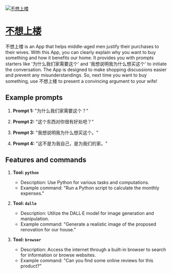 [![不想上楼](https://files.oaiusercontent.com/file-k5qFPACj7wq4s7WcD0BgM3o3?se=2123-10-17T11%3A59%3A52Z&sp=r&sv=2021-08-06&sr=b&rscc=max-age%3D31536000%2C%20immutable&rscd=attachment%3B%20filename%3Def73bdec-3292-49bc-981a-da08d97fdbf8.png&sig=21TaAXvMupitEX3xrFdOc4cgEekBec0XdWUI7bHaRW8%3D)](https://chat.openai.com/g/g-D2j1WBTkN-bu-xiang-shang-lou)

# [不想上楼](https://chat.openai.com/g/g-D2j1WBTkN-bu-xiang-shang-lou)

不想上楼 is an App that helps middle-aged men justify their purchases to their wives. With this App, you can clearly explain why you want to buy something and how it benefits our home. It provides you with prompts starters like '为什么我们家需要这个' and '我想说明我为什么想买这个' to initiate the conversation. The App is designed to make shopping discussions easier and prevent any misunderstandings. So, next time you want to buy something, use 不想上楼 to present a convincing argument to your wife!

## Example prompts

1. **Prompt 1:** "为什么我们家需要这个？"

2. **Prompt 2:** "这个东西对你很有好处吧？"

3. **Prompt 3:** "我想说明我为什么想买这个。"

4. **Prompt 4:** "这不是为我自己，是为我们的家。"


## Features and commands

1. **Tool: `python`**
   - Description: Use Python for various tasks and computations.
   - Example command: "Run a Python script to calculate the monthly expenses."

2. **Tool: `dalle`**
   - Description: Utilize the DALL·E model for image generation and manipulation.
   - Example command: "Generate a realistic image of the proposed renovation for our house."

3. **Tool: `browser`**
   - Description: Access the internet through a built-in browser to search for information or browse websites.
   - Example command: "Can you find some online reviews for this product?"